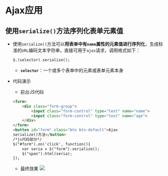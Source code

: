 # Ajax应用

## 使用`serialize()`方法序列化表单元素值

* 使用`serialize()`方法可以**将表单中有`name`属性的元素值进行序列化**，生成标准的`URL`编码文本字符串，直接可用于`ajax`请求，调用格式如下：
	```html
	$.(selector).serialize();
	```
	* **`selector`**：一个或多个表单中的元素或表单元素本身

* 代码演示
	* 前台JS代码
	```html
	<form>
		<div class="form-group">
			<input class="form-control" type="text" name="name">
			<input class="form-control" type="text" name="age">
		</div>
	</form>
	<button id="form" class="btn btn-default">Ajax
	serialize()方法</button>
	/*js代码部分*/
	$("#form").on('click', function(){
		var seria = $("form").serialize();
		$("span").html(seria);
	});
	```

	* 最终效果
	![](https://i.imgur.com/ocQ0x1Y.png)